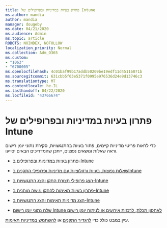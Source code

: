 ```yaml
---
title: פתרון בעיות במדיניות ובפרופילים של Intune
ms.author: mandia
author: mandia
manager: dougeby
ms.date: 04/21/2020
ms.audience: Admin
ms.topic: article
ROBOTS: NOINDEX, NOFOLLOW
localization_priority: Normal
ms.collection: Adm_O365
ms.custom:
- "1063"
- "6700005"
ms.openlocfilehash: 4c01baf99b17addb50209be19edf11d45116071b
ms.sourcegitcommit: 631cbb5f03e5371f0995e976536d24e9d13746c3
ms.translationtype: MT
ms.contentlocale: he-IL
ms.lasthandoff: 04/22/2020
ms.locfileid: "43766674"
---
```

# <a name="troubleshooting-intune-policy-and-profiles"></a>פתרון בעיות במדיניות ובפרופילים של Intune

כדי לראות פריטי מדיניות קיימים, פתור בעיות בהתנגשויות, סקירת נתוני יומן רישום וראה שאלות ונושאים נפוצים, ייתכן שהמדריכים הבאים יסייעו.

- [פתרון בעיות במדיניות ובפרופילים ב-Intune](https://docs.microsoft.com/intune/troubleshoot-policies-in-microsoft-intune)

- [שאלות נפוצות, בעיות ורזולוציות עם מדיניות ופרופילי התקנים בIntune](https://docs.microsoft.com/intune/device-profile-troubleshoot)

- [הצג פרופילי תצורת התקן והצג התנגשויות ב-Intune](https://docs.microsoft.com/intune/device-profile-monitor)

- [פתרון בעיות תאימות להתקן וגישה מותנית ב-Intune](https://docs.microsoft.com/intune/troubleshoot-conditional-access)

- [הצג מדיניות תאימות והצג התנגשויות ב-Intune](https://docs.microsoft.com/intune/compliance-policy-monitor)

- [שלח נתוני יומן רישום Intune לאחסון תכלת, לרכזות אירועים או לניתוח יומן רישום](https://docs.microsoft.com/intune/review-logs-using-azure-monitor)

עיין במבט כולל כדי [להגדיר התקנים](https://docs.microsoft.com/intune/device-profiles) או [להשתמש במדיניות תאימות](https://docs.microsoft.com/intune/device-compliance-get-started).